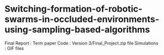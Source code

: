 # Switching-formation-of-robotic-swarms-in-occluded-environments-using-sampling-based-algorithms
Final Report : Term paper
Code : Version 3/Final_Project.zip file
Simulations : GIF files
